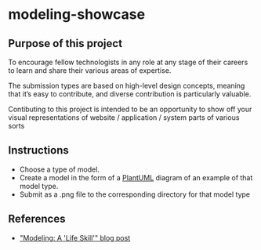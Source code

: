 # modeling-showcase


## Purpose of this project

To encourage fellow technologists in any role at any stage of their careers to learn and share their  various areas of expertise.

The submission types are based on high-level design concepts, meaning that it’s easy to contribute, and diverse contribution is particularly valuable. 

Contibuting to this project is intended to be an opportunity to show off your visual representations of website / application / system parts of various sorts


## Instructions
* Choose a type of model.
* Create a model in the form of a [PlantUML](https://plantuml.com) diagram of an example of that model type.
* Submit as a .png file to the corresponding directory for that model type


## References
* ["Modeling:  A 'Life Skill'" blog post](https://zoebraiterman.com/2021/03/01/modeling-a-life-skill/)


